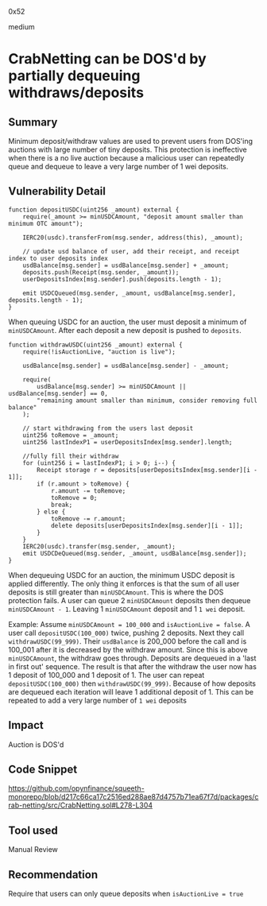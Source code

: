 0x52

medium

# CrabNetting can be DOS'd by partially dequeuing withdraws/deposits

## Summary

Minimum deposit/withdraw values are used to prevent users from DOS'ing auctions with large number of tiny deposits. This protection is ineffective when there is a no live auction because a malicious user can repeatedly queue and dequeue to leave a very large number of 1 wei deposits.

## Vulnerability Detail

    function depositUSDC(uint256 _amount) external {
        require(_amount >= minUSDCAmount, "deposit amount smaller than minimum OTC amount");

        IERC20(usdc).transferFrom(msg.sender, address(this), _amount);

        // update usd balance of user, add their receipt, and receipt index to user deposits index
        usdBalance[msg.sender] = usdBalance[msg.sender] + _amount;
        deposits.push(Receipt(msg.sender, _amount));
        userDepositsIndex[msg.sender].push(deposits.length - 1);

        emit USDCQueued(msg.sender, _amount, usdBalance[msg.sender], deposits.length - 1);
    }

When queuing USDC for an auction, the user must deposit a minimum of `minUSDCAmount`. After each deposit a new deposit is pushed to `deposits`.

    function withdrawUSDC(uint256 _amount) external {
        require(!isAuctionLive, "auction is live");

        usdBalance[msg.sender] = usdBalance[msg.sender] - _amount;

        require(
            usdBalance[msg.sender] >= minUSDCAmount || usdBalance[msg.sender] == 0,
            "remaining amount smaller than minimum, consider removing full balance"
        );

        // start withdrawing from the users last deposit
        uint256 toRemove = _amount;
        uint256 lastIndexP1 = userDepositsIndex[msg.sender].length;

        //fully fill their withdraw
        for (uint256 i = lastIndexP1; i > 0; i--) {
            Receipt storage r = deposits[userDepositsIndex[msg.sender][i - 1]];
            if (r.amount > toRemove) {
                r.amount -= toRemove;
                toRemove = 0;
                break;
            } else {
                toRemove -= r.amount;
                delete deposits[userDepositsIndex[msg.sender][i - 1]];
            }
        }
        IERC20(usdc).transfer(msg.sender, _amount);
        emit USDCDeQueued(msg.sender, _amount, usdBalance[msg.sender]);
    }

When dequeuing USDC for an auction, the minimum USDC deposit is applied differently. The only thing it enforces is that the sum of all user deposits is still greater than `minUSDCAmount`. This is where the DOS protection fails. A user can queue 2 `minUSDCAmount` deposits then dequeue `minUSDCAmount - 1`. Leaving 1 `minUSDCAmount` deposit and 1 `1 wei` deposit.

Example:
Assume `minUSDCAmount = 100_000` and `isAuctionLive = false`. A user call `depositUSDC(100_000)` twice, pushing 2 deposits.  Next they call `withdrawUSDC(99_999)`. Their `usdBalance` is 200_000 before the call and is 100_001 after it is decreased by the withdraw amount. Since this is above `minUSDCAmount`, the withdraw goes through. Deposits are dequeued in a 'last in first out' sequence. The result is that after the withdraw the user now has 1 deposit of 100_000 and 1 deposit of 1. The user can repeat `depositUSDC(100_000)` then `withdrawUSDC(99_999)`. Because of how deposits are dequeued each iteration will leave 1 additional deposit of 1. This can be repeated to add a very large number of `1 wei` deposits

## Impact

Auction is DOS'd

## Code Snippet

https://github.com/opynfinance/squeeth-monorepo/blob/d217c66ca17c2516ed288ae87d4757b71ea67f7d/packages/crab-netting/src/CrabNetting.sol#L278-L304

## Tool used

Manual Review

## Recommendation

Require that users can only queue deposits when `isAuctionLive = true`